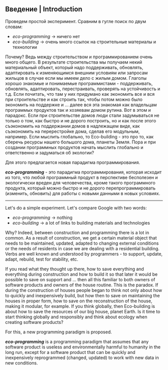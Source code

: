 ## Введение | Introduction
Проведем простой эксперимент. Сравним в гугле поиск по двум словам:
- *eco-programming* -> ничего нет
- *eco-building* -> очень много ссылок на строительные материалы и технологии

Почему? Ведь между строительством и программированием очень много общего. 
В результате строительства мы получаем некий материальный объект, который надо поддерживать, обновлять, адаптировать к изменяющимся внешним условиям или запросам жильцов в случае если мы имеем дело с жилым домом.
Глаголы хорошо знакомые и понимаемые программистами - поддерживать, обновлять, адаптировать, перестраивать, проверять на устойчивость и т.д.
Если почитать, что там у них придумано как экономить все и вся при строительстве и как строить так, чтобы потом можно было экономить на поддержке и … далее вся эта знакомая как владельцам программых продуктов так и хозяевам домом рутина.
Вот в этом и парадокс.
Если при строительстве домов люди стали задумываться не только о том, как быстро и не дорого построить, но и как после этого съэкономить на поддержании домов в надлежащем виде, как съэкономить на перерестройке дома, сделав его модульным, например. Если мыслить глобально, то Есо-building - это про то, как сберечь ресурсы нашего большого дома, планеты Земля.
Пора и при создании программных продуктов начать мыслить глобально и ответственно и задуматься об экологии?

Для этого предлагается новая парадигма программирования.

***eco-programming*** - это парадигма программирования, которая исходит из того, что любой программный продукт в перспективе бесполезен и экологически вреден для человечества, кроме такого программного продукта, который можно быстро и не дорого перепрограммировать (изменить, обновить) для работы с новыми данными в новых условиях.

***
Let's do a simple experiment. Let's compare Google with two words:
- *eco-programming* -> nothing
- *eco-building* -> a lot of links to building materials and technologies

Why? Indeed, between construction and programming there is a lot in common.
As a result of construction, we get a certain material object that needs to be maintained, updated, adapted to changing external conditions or the needs of residents in case we are dealing with a residential building.
Verbs are well known and understood by programmers - to support, update, adapt, rebuild, test for stability, etc.

If you read what they thought up there, how to save everything and everything during construction and how to build it so that later it would be possible to save on support and ... then all this familiar to both owners of software products and owners of the house routine.
This is the paradox.
If during the construction of houses people began to think not only about how to quickly and inexpensively build, but how then to save on maintaining the houses in proper form, how to save on the reconstruction of the house, making it modular, for example. If you think globally, then Eco-building is about how to save the resources of our big house, planet Earth.
Is it time to start thinking globally and responsibly and think about ecology when creating software products?

For this, a new programming paradigm is proposed.

***eco-programming*** is a programming paradigm that assumes that any software product is useless and environmentally harmful to humanity in the long run, except for a software product that can be quickly and inexpensively reprogrammed (changed, updated) to work with new data in new conditions.

